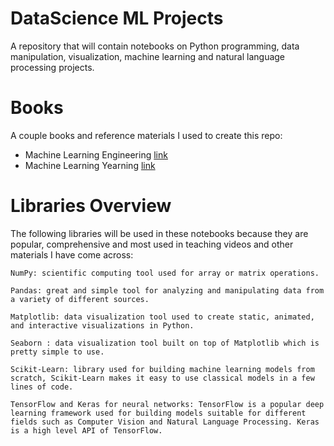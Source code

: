 # DataScience ML Projects
 A repository that will contain notebooks on Python programming, data manipulation, visualization, machine learning and natural language processing projects.
 
 # Books
 A couple books and reference materials I used to create this repo:
 - Machine Learning Engineering [link](www.mlebook.com/wiki/doku.php)
 - Machine Learning Yearning [link](https://github.com/ajaymache/machine-learning-yearning/blob/master/full%20book/machine-learning-yearning.pdf)
 
 # Libraries Overview
 The following libraries will be used in these notebooks because they are popular, comprehensive and most used in teaching videos and other materials I have come across:
 
    NumPy: scientific computing tool used for array or matrix operations.

    Pandas: great and simple tool for analyzing and manipulating data from a variety of different sources.

    Matplotlib: data visualization tool used to create static, animated, and interactive visualizations in Python.

    Seaborn : data visualization tool built on top of Matplotlib which is pretty simple to use.

    Scikit-Learn: library used for building machine learning models from scratch, Scikit-Learn makes it easy to use classical models in a few lines of code.
    
    TensorFlow and Keras for neural networks: TensorFlow is a popular deep learning framework used for building models suitable for different fields such as Computer Vision and Natural Language Processing. Keras is a high level API of TensorFlow.
    
